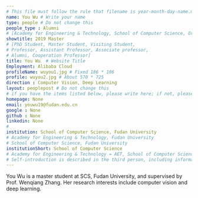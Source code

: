 ```yaml
---
# This file must follow the rule that filename is year-month-day-name.md
name: You Wu # Write your name
type: people # Do not change this
people_type : Alumni
# [Academy for Engineering & Technology, School of Computer Science, Organizer]
showtitle: 2019 Master
# [PhD Student, Master Student, Visiting Student,
# Professor, Assistant Professor, Associate professor,
# Alumni, Cooperation Professor]
title: You Wu  # Website Title
Employment: Alibaba Cloud
profileName: wuyou1.jpg # Fixed 186 * 186
profile: wuyou2.jpg # About 570 * 725
direction : Computer Vision, Deep Learning
layout: peoplepost # Do not change this
# if you have the items listed below, please write here; if not, please write None.
homepage: None
email: youwu19@fudan.edu.cn
google : None
github : None
linkedin: None
#
institution: School of Computer Science, Fudan University
# Academy for Engineering & Technology, Fudan University
# School of Computer Science, Fudan University
institutionShort: School of Computer Science
# Academy for Engineering & Technology = AET, School of Computer Science = SCS
# Self-introduction is described in the third person, including information such as educational experience
---
```


You Wu is a master student at SCS, Fudan University, and supervised by Prof. Wenqiang Zhang. Her research interests include computer vision and deep learning.

